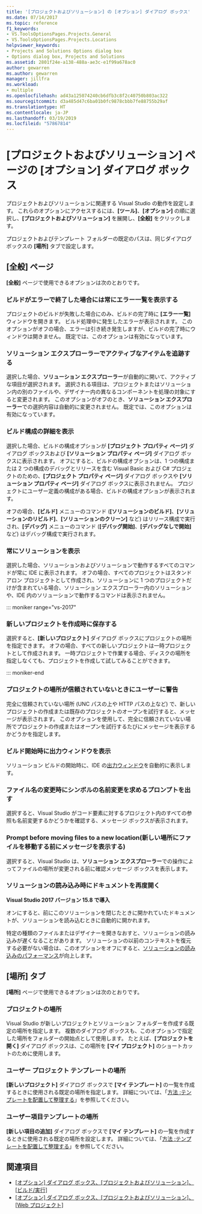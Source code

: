 ```yaml
---
title: '[プロジェクトおよびソリューション] の [オプション] ダイアログ ボックス'
ms.date: 07/14/2017
ms.topic: reference
f1_keywords:
- VS.ToolsOptionsPages.Projects.General
- VS.ToolsOptionsPages.Projects.Locations
helpviewer_keywords:
- Projects and Solutions Options dialog box
- Options dialog box, Projects and Solutions
ms.assetid: 2801f24e-a138-488a-ae3c-e1f99a678ac0
author: gewarren
ms.author: gewarren
manager: jillfra
ms.workload:
- multiple
ms.openlocfilehash: ad43a125074240cb6dfb3c8f2c40750b803ac322
ms.sourcegitcommit: d3a485d47c6ba01b0fc9878cbbb7fe88755b29af
ms.translationtype: HT
ms.contentlocale: ja-JP
ms.lasthandoff: 03/19/2019
ms.locfileid: "57867814"
---
```

# <a name="projects-and-solutions-page-options-dialog-box"></a>[プロジェクトおよびソリューション] ページの [オプション] ダイアログ ボックス

プロジェクトおよびソリューションに関連する Visual Studio の動作を設定します。 これらのオプションにアクセスするには、**[ツール]**、**[オプション]** の順に選択し、**[プロジェクトおよびソリューション]** を展開し、**[全般]** をクリックします。

プロジェクトおよびテンプレート フォルダーの既定のパスは、同じダイアログ ボックスの **[場所]** タブで設定します。

## <a name="general-page"></a>[全般] ページ

**[全般]** ページで使用できるオプションは次のとおりです。

### <a name="always-show-error-list-if-build-finishes-with-errors"></a>ビルドがエラーで終了した場合には常にエラー一覧を表示する

プロジェクトのビルドが失敗した場合にのみ、ビルドの完了時に **[エラー一覧]** ウィンドウを開きます。 ビルド処理中に発生したエラーが表示されます。 このオプションがオフの場合、エラーは引き続き発生しますが、ビルドの完了時にウィンドウは開きません。 既定では、このオプションは有効になっています。

### <a name="track-active-item-in-solution-explorer"></a>ソリューション エクスプローラーでアクティブなアイテムを追跡する

選択した場合、**ソリューション エクスプローラー**が自動的に開いて、アクティブな項目が選択されます。 選択される項目は、プロジェクトまたはソリューション内の別のファイルや、デザイナー内の異なるコンポーネントを処理の対象にすると変更されます。 このオプションがオフのとき、**ソリューション エクスプローラー**での選択内容は自動的に変更されません。 既定では、このオプションは有効になっています。

### <a name="show-advanced-build-configurations"></a>ビルド構成の詳細を表示

選択した場合、ビルドの構成オプションが **[プロジェクト プロパティ ページ]** ダイアログ ボックスおよび **[ソリューション プロパティ ページ]** ダイアログ ボックスに表示されます。 オフにすると、ビルドの構成オプションは、1 つの構成または 2 つの構成のデバッグとリリースを含む Visual Basic および C# プロジェクトのための、**[プロジェクト プロパティ ページ]** ダイアログ ボックスや **[ソリューション プロパティ ページ]** ダイアログ ボックスに表示されません。 プロジェクトにユーザー定義の構成がある場合、ビルドの構成オプションが表示されます。

オフの場合、**[ビルド]** メニューのコマンド (**[ソリューションのビルド]**、**[ソリューションのリビルド]**、**[ソリューションのクリーン]** など) はリリース構成で実行され、**[デバッグ]** メニューのコマンド (**[デバッグ開始]**、**[デバッグなしで開始]** など) はデバッグ構成で実行されます。

### <a name="always-show-solution"></a>常にソリューションを表示

選択した場合、ソリューションおよびソリューションで動作するすべてのコマンドが常に IDE に表示されます。 オフの場合、すべてのプロジェクトはスタンドアロン プロジェクトとして作成され、ソリューションに 1 つのプロジェクトだけが含まれている場合、ソリューション エクスプローラー内のソリューションや、IDE 内のソリューションで動作するコマンドは表示されません。

::: moniker range="vs-2017"

### <a name="save-new-projects-when-created"></a>新しいプロジェクトを作成時に保存する

選択すると、**[新しいプロジェクト]** ダイアログ ボックスにプロジェクトの場所を指定できます。 オフの場合、すべての新しいプロジェクトは一時プロジェクトとして作成されます。 一時プロジェクトで作業する場合、ディスクの場所を指定しなくても、プロジェクトを作成して試してみることができます。

::: moniker-end

### <a name="warn-user-when-the-project-location-is-not-trusted"></a>プロジェクトの場所が信頼されていないときにユーザーに警告

完全に信頼されていない場所 (UNC パスの上や HTTP パスの上など) で、新しいプロジェクトの作成または既存のプロジェクトのオープンを試行すると、メッセージが表示されます。 このオプションを使用して、完全に信頼されていない場所でプロジェクトの作成またはオープンを試行するたびにメッセージを表示するかどうかを指定します。

### <a name="show-output-window-when-build-starts"></a>ビルド開始時に出力ウィンドウを表示

ソリューション ビルドの開始時に、IDE の[出力ウィンドウ](../../ide/reference/output-window.md)を自動的に表示します。

### <a name="prompt-for-symbolic-renaming-when-renaming-files"></a>ファイル名の変更時にシンボルの名前変更を求めるプロンプトを出す

選択すると、Visual Studio がコード要素に対するプロジェクト内のすべての参照も名前変更するかどうかを確認する、メッセージ ボックスが表示されます。

### <a name="prompt-before-moving-files-to-a-new-location"></a>Prompt before moving files to a new location\(新しい場所にファイルを移動する前にメッセージを表示する\)

選択すると、Visual Studio は、**ソリューション エクスプローラー**での操作によってファイルの場所が変更される前に確認メッセージ ボックスを表示します。

### <a name="reopen-documents-on-solution-load"></a>ソリューションの読み込み時にドキュメントを再度開く

**Visual Studio 2017 バージョン 15.8 で導入**

オンにすると、前にこのソリューションを閉じたときに開かれていたドキュメントが、ソリューションを読み込むときに自動的に開かれます。

特定の種類のファイルまたはデザイナーを開きなおすと、ソリューションの読み込みが遅くなることがあります。 ソリューションの以前のコンテキストを復元する必要がない場合は、このオプションをオフにすると、[ソリューションの読み込みのパフォーマンス](../../ide/visual-studio-performance-tips-and-tricks.md#disable-automatic-file-restore)が向上します。

## <a name="locations-page"></a>[場所] タブ

**[場所]** ページで使用できるオプションは次のとおりです。

### <a name="projects-location"></a>プロジェクトの場所

Visual Studio が新しいプロジェクトとソリューション フォルダーを作成する既定の場所を指定します。 複数のダイアログ ボックスも、このオプションで指定した場所をフォルダーの開始点として使用します。 たとえば、**[プロジェクトを開く]** ダイアログ ボックスは、この場所を **[マイ プロジェクト]** のショートカットのために使用します。

### <a name="user-project-templates-location"></a>ユーザー プロジェクト テンプレートの場所

**[新しいプロジェクト]** ダイアログ ボックスで **[マイ テンプレート]** の一覧を作成するときに使用される既定の場所を指定します。 詳細については、「[方法 :テンプレートを配置して整理する](../../ide/how-to-locate-and-organize-project-and-item-templates.md)」を参照してください。

### <a name="user-item-templates-location"></a>ユーザー項目テンプレートの場所

**[新しい項目の追加]** ダイアログ ボックスで **[マイ テンプレート]** の一覧を作成するときに使用される既定の場所を設定します。 詳細については、「[方法 :テンプレートを配置して整理する](../../ide/how-to-locate-and-organize-project-and-item-templates.md)」を参照してください。

## <a name="see-also"></a>関連項目

- [[オプション] ダイアログ ボックス、[プロジェクトおよびソリューション]、[ビルド/実行]](../../ide/reference/options-dialog-box-projects-and-solutions-build-and-run.md)
- [[オプション] ダイアログ ボックス、[プロジェクトおよびソリューション]、[Web プロジェクト]](../../ide/reference/options-dialog-box-projects-and-solutions-web-projects.md)
